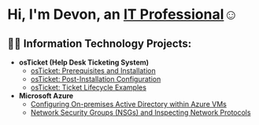 <h1>Hi, I'm Devon, an <a href="https://linkedin.com/in/devon-musick-1a6b53263">IT Professional</a>☺</h1>

<h2>👨‍💻 Information Technology Projects:</h2>

- <b>osTicket (Help Desk Ticketing System)</b>
  - [osTicket: Prerequisites and Installation](https://github.com/DevonMusick/osticket-prereqs)
  - [osTicket: Post-Installation Configuration](https://github.com/DevonMusick/post-install-config)
  - [osTicket: Ticket Lifecycle Examples](https://github.com/DevonMusick/ticket-lifecycle)
- <b>Microsoft Azure</b>
  - [Configuring On-premises Active Directory within Azure VMs](https://github.com/joshmadakorcc/configure-ad)
  - [Network Security Groups (NSGs) and Inspecting Network Protocols](https://github.com/joshmadakorcc/azure-network-protocols)
